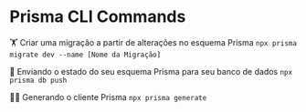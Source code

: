 # Prisma CLI Commands

🏋️ Criar uma migração a partir de alterações no esquema Prisma
`npx prisma migrate dev --name [Nome da Migração]`

🙌 Enviando o estado do seu esquema Prisma para seu banco de dados
`npx prisma db push`

👷‍♂️ Generando o cliente Prisma
`npx prisma generate`
